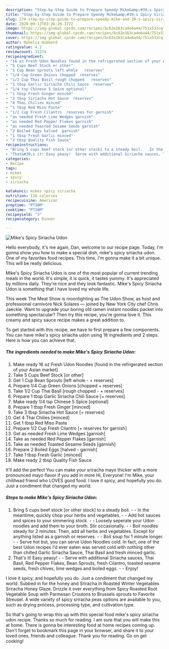 ```yaml
---
description: "Step-by-Step Guide to Prepare Speedy Mike&amp;#39;s Spicy Siriacha Udon"
title: "Step-by-Step Guide to Prepare Speedy Mike&amp;#39;s Spicy Siriacha Udon"
slug: 274-step-by-step-guide-to-prepare-speedy-mike-and-39-s-spicy-siriacha-udon
date: 2020-09-12T03:26:20.377Z
image: https://img-global.cpcdn.com/recipes/bc62e163ca4e6a44/751x532cq70/mikes-spicy-siriacha-udon-recipe-main-photo.jpg
thumbnail: https://img-global.cpcdn.com/recipes/bc62e163ca4e6a44/751x532cq70/mikes-spicy-siriacha-udon-recipe-main-photo.jpg
cover: https://img-global.cpcdn.com/recipes/bc62e163ca4e6a44/751x532cq70/mikes-spicy-siriacha-udon-recipe-main-photo.jpg
author: Ophelia Hubbard
ratingvalue: 4.2
reviewcount: 31274
recipeingredient:
- "16 oz Fresh Udon Noodles found in the refrigerated section of your Asian market"
- "5 Cups Beef Stock or other"
- "1 Cup Bean Sprouts left whole   reserves"
- "1/4 Cup Green Onions chopped  reserves"
- "1/2 Cup Thai Basil rough chopped   reserves"
- "1 tbsp Garlic Siriacha Chili Sauce  reserves"
- "1/4 tsp Chinese 5 Spice optional"
- "1 tbsp Fresh Ginger minced"
- "3 tbsp Siriacha Hot Sauce  reserves"
- "4 Thai Chilies minced"
- "1 tbsp Red Miso Paste"
- "1/2 Cup Fresh Cilantro  reserves for garnish"
- "as needed Fresh Lime Wedges garnish"
- "as needed Red Pepper Flakes garnish"
- "as needed Toasted Sesame Seeds garnish"
- "2 Boiled Eggs halved  garnish"
- "1 tbsp Fresh Garlic minced"
- "2 tbsp Quality Fish Sauce"
recipeinstructions:
- "Bring 5 cups beef stock [or other stock] to a steady boil.   In the meantime, quickly chop your herbs and vegetables.  Add hot sauces and spices to your simmering stock.  Loosely seperate your Udon noodles and add them to your broth. Stir occasionally.  Boil noodles steady for 2 minutes. Then, add all herbs and vegetables. Except for anything listed as a garnish or reserves.  Boil soup for 1 minute longer.  Serve hot but, you can serve Udon Noodles cold. In fact, one of the best Udon recipes I&#39;d ever eaten was served cold with nothing other than chilled Garlic Siriacha Sauce, Thai Basil and fresh minced garlic."
- "That&#39;s it! Easy peasy!  Serve with additional Siriacha sauces, Thai Basil, Red Pepper Flakes, Bean Sprouts, fresh Cilantro, toasted sesame seeds, fresh chives, lime wedges and boiled eggs.  Enjoy!"
categories:
- Recipe
tags:
- mikes
- spicy
- siriacha

katakunci: mikes spicy siriacha 
nutrition: 118 calories
recipecuisine: American
preptime: "PT38M"
cooktime: "PT30M"
recipeyield: "3"
recipecategory: Dinner

---
```



![Mike&#39;s Spicy Siriacha Udon](https://img-global.cpcdn.com/recipes/bc62e163ca4e6a44/751x532cq70/mikes-spicy-siriacha-udon-recipe-main-photo.jpg)

Hello everybody, it's me again, Dan, welcome to our recipe page. Today, I'm gonna show you how to make a special dish, mike&#39;s spicy siriacha udon. One of my favorites food recipes. This time, I'm gonna make it a bit unique. This will be really delicious.

Mike&#39;s Spicy Siriacha Udon is one of the most popular of current trending meals in the world. It's simple, it is quick, it tastes yummy. It's appreciated by millions daily. They're nice and they look fantastic. Mike&#39;s Spicy Siriacha Udon is something that I have loved my whole life.

This week The Meat Show is moonlighting as The Udon Show, as host and professional carnivore Nick Solares — joined by New York City chef Chris Jaeckle. Want to upgrade your boring old ramen instant noodles packet into something spectacular? Then try this recipe, you&#39;re gonna love it. This creamy and spicy sauce recipe makes a great addition to.


To get started with this recipe, we have to first prepare a few components. You can have mike&#39;s spicy siriacha udon using 18 ingredients and 2 steps. Here is how you can achieve that.

<!--inarticleads1-->

##### The ingredients needed to make Mike&#39;s Spicy Siriacha Udon:

1. Make ready 16 oz Fresh Udon Noodles [found in the refrigerated section of your Asian market]
1. Take 5 Cups Beef Stock [or other]
1. Get 1 Cup Bean Sprouts [left whole - + reserves]
1. Prepare 1/4 Cup Green Onions [chopped + reserves]
1. Take 1/2 Cup Thai Basil [rough chopped - + reserves]
1. Prepare 1 tbsp Garlic Siriacha Chili Sauce [+ reserves]
1. Make ready 1/4 tsp Chinese 5 Spice [optional]
1. Prepare 1 tbsp Fresh Ginger [minced]
1. Take 3 tbsp Siriacha Hot Sauce [+ reserves]
1. Get 4 Thai Chilies [minced]
1. Get 1 tbsp Red Miso Paste
1. Prepare 1/2 Cup Fresh Cilantro [+ reserves for garnish]
1. Get as needed Fresh Lime Wedges [garnish]
1. Take as needed Red Pepper Flakes [garnish]
1. Take as needed Toasted Sesame Seeds [garnish]
1. Prepare 2 Boiled Eggs [halved - garnish]
1. Take 1 tbsp Fresh Garlic [minced]
1. Make ready 2 tbsp Quality Fish Sauce


It&#39;ll add the perfect You can make your sriracha mayo thicker with a more pronounced mayo flavor if you add in more Hi, Everyone! I&#39;m Mike, your chilihead friend who LOVES good food. I love it spicy, and hopefully you do. Just a condiment that changed my world. 

<!--inarticleads2-->

##### Steps to make Mike&#39;s Spicy Siriacha Udon:

1. Bring 5 cups beef stock [or other stock] to a steady boil.  -  - In the meantime, quickly chop your herbs and vegetables. -  - Add hot sauces and spices to your simmering stock. -  - Loosely seperate your Udon noodles and add them to your broth. Stir occasionally. -  - Boil noodles steady for 2 minutes. Then, add all herbs and vegetables. Except for anything listed as a garnish or reserves. -  - Boil soup for 1 minute longer. -  - Serve hot but, you can serve Udon Noodles cold. In fact, one of the best Udon recipes I&#39;d ever eaten was served cold with nothing other than chilled Garlic Siriacha Sauce, Thai Basil and fresh minced garlic.
1. That&#39;s it! Easy peasy! -  - Serve with additional Siriacha sauces, Thai Basil, Red Pepper Flakes, Bean Sprouts, fresh Cilantro, toasted sesame seeds, fresh chives, lime wedges and boiled eggs. -  - Enjoy!


I love it spicy, and hopefully you do. Just a condiment that changed my world. Subbed in for the honey and Sriracha in Roasted Winter Vegetables Sriracha Honey Glaze. Drizzle it over everything from Spicy Roasted Root Vegetable Soup with Parmesan Croutons to Brussels sprouts to Favorite Streusel. A wide variety of spicy sriracha peas options are available to you, such as drying process, processing type, and cultivation type. 

So that's going to wrap this up with this special food mike&#39;s spicy siriacha udon recipe. Thanks so much for reading. I am sure that you will make this at home. There is gonna be interesting food at home recipes coming up. Don't forget to bookmark this page in your browser, and share it to your loved ones, friends and colleague. Thank you for reading. Go on get cooking!
